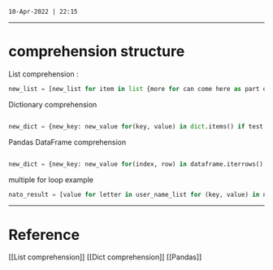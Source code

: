 `10-Apr-2022 | 22:15`

---
# comprehension structure

List comprehension : 

```py
new_list = [new_list for item in list {more for can come here as part of test p} if test]
```

Dictionary comprehension

```py

new_dict = {new_key: new_value for(key, value) in dict.items() if test }
```

Pandas DataFrame comprehension

```py

new_dict = {new_key: new_value for(index, row) in dataframe.iterrows() if test}

```



multiple for loop example 

```py
nato_result = [value for letter in user_name_list for (key, value) in nato_dict.items() if letter == key]
```

---
# Reference


[[List comprehension]]
[[Dict comprehension]]
[[Pandas]]